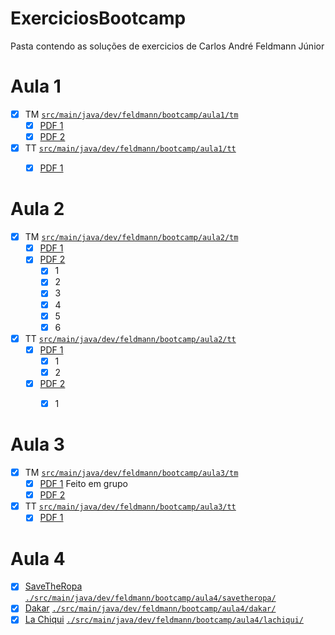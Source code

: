 # ExerciciosBootcamp

Pasta contendo as soluções de exercicios de Carlos André Feldmann Júnior

# Aula 1
- [X] TM  [`src/main/java/dev/feldmann/bootcamp/aula1/tm`](./src/main/java/dev/feldmann/bootcamp/aula1/tm)
  - [X] [PDF 1](https://docs.google.com/document/d/e/2PACX-1vTLIBjBjLg_V2Zz068mjkLr_pwunnpSDaUAwnpw7te6E5cv4yBaLsEz9afpwWpaVunTfUZ2oVLfbjmN/pub)
  - [X] [PDF 2](https://docs.google.com/document/d/e/2PACX-1vQ2uj9Y2nmvtUKQQjIZaU3NkO1zC_Jz6yvWELAyTSsOmt9i3olnnOBiDcilxFR9bQ/pub)
- [X] TT [`src/main/java/dev/feldmann/bootcamp/aula1/tt`](./src/main/java/dev/feldmann/bootcamp/aula1/tt)
  - [X] [PDF 1](https://docs.google.com/document/d/e/2PACX-1vTE2gQ4xHr4BV0yJKr5fvnlZJQGZD2VYqFRUubetifuxYBiqM7FgqNMfnc-yC6_8Q/pub)



# Aula 2
- [X] TM [`src/main/java/dev/feldmann/bootcamp/aula2/tm`](./src/main/java/dev/feldmann/bootcamp/aula2/tm)
  - [X] [PDF 1](https://docs.google.com/document/d/e/2PACX-1vR4TMsDrrFQ21__cQfCVxkHruuwfF7LIxF2eb9NQmt-lrakpAG7lZ1GDRq3Cuh2ZZqYeo7P8rf38SZ4/pub)
  - [X] [PDF 2](https://docs.google.com/document/d/e/2PACX-1vR-RthCAdoiNIAwtMJTUg5kqlHqhtDICCX_R4XwPBU1AIyjEZCOnbLgkXXvuLiwa9mOm9MUFcnRLr6l/pub) 
    - [X] 1
    - [X] 2
    - [X] 3
    - [X] 4
    - [X] 5
    - [X] 6
- [X] TT [`src/main/java/dev/feldmann/bootcamp/aula2/tt`](./src/main/java/dev/feldmann/bootcamp/aula2/tt)
  - [X] [PDF 1](https://docs.google.com/document/d/e/2PACX-1vQXDQpP253w3w-PrMsXezoW91Po2aq3z9w7uz7uUefpvhS30xFEeL3rxpnRNPTbxPiB1j64kNhpNWQZ/pub)
    - [X] 1
    - [X] 2
  - [X] [PDF 2](https://docs.google.com/document/d/e/2PACX-1vT6nsDCvTODKTKYt-XBsBgqfxlmybkMFZLe8E90R3jFKCG1YWKIw4x6uQzGuGsZp9buIaWvMjvdYb48/pub)
    - [X] 1


# Aula 3
- [X] TM [`src/main/java/dev/feldmann/bootcamp/aula3/tm`](./src/main/java/dev/feldmann/bootcamp/aula3/tm)
  - [X] [PDF 1](https://docs.google.com/document/d/e/2PACX-1vS1A-5H0T7hAA7Vx4r2zKf1QWRwLYdG8VZmRUm5xO-luxX-BQYX_2C8dlOCMMr54Yf8QLDvzMzv1NAn/pub)  Feito em grupo
  - [X] [PDF 2](https://digitalhouse.slack.com/files/U01U0EZ555H/F026AGWNZRT/java_-_aula_5_-_exerc__cio_1_.pdf)
  
- [X] TT [`src/main/java/dev/feldmann/bootcamp/aula3/tt`](./src/main/java/dev/feldmann/bootcamp/aula3/tt)
  - [X] [PDF 1](https://docs.google.com/document/d/e/2PACX-1vTLMHWnWedHxxE4kjg1NrmzBUqYSXMs9BNF4pwYMTQ4hpHPwgvebqzmzBZ_qlhWB4kwsCJlleqFrDNV/pub)
  
# Aula 4
- [X] [SaveTheRopa](https://drive.google.com/file/d/1qfHySLBVic4CsAh0oM_QnHh5pc5v-HVl/view) [`./src/main/java/dev/feldmann/bootcamp/aula4/savetheropa/`](./src/main/java/dev/feldmann/bootcamp/aula4/savetheropa)
- [X] [Dakar](https://docs.google.com/document/d/e/2PACX-1vT2-xAkcni3Iobx4pXGMfruUo74TM_cAvVKVrhM_lW_Qj-5QB2Hmncax9AjsD54STAp4TOSCB8GGduA/pub) [`./src/main/java/dev/feldmann/bootcamp/aula4/dakar/`](./src/main/java/dev/feldmann/bootcamp/aula4/dakar)
- [X] [La Chiqui](https://docs.google.com/document/d/e/2PACX-1vR5B0Vv4PB3UXFoK39BT3KkxVFmp-WcU18jxkPhSKHBzsGzkEiHYfsKHEYrBAHDfJz0uXaoJzhCmXHK/pub) [`./src/main/java/dev/feldmann/bootcamp/aula4/lachiqui/`](./src/main/java/dev/feldmann/bootcamp/aula4/lachiqui)